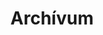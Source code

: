 ---
layout: archives
title: Archívum
icon: fas fa-archive
image: /assets/img/banner.png
order: 7
---